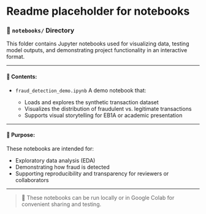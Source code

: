 # Readme placeholder for notebooks

### 📁 `notebooks/` Directory

This folder contains Jupyter notebooks used for visualizing data, testing model outputs, and demonstrating project functionality in an interactive format.

---

#### 📄 Contents:

* `fraud_detection_demo.ipynb`
  A demo notebook that:

  * Loads and explores the synthetic transaction dataset
  * Visualizes the distribution of fraudulent vs. legitimate transactions
  * Supports visual storytelling for EB1A or academic presentation

---

#### 📌 Purpose:

These notebooks are intended for:

* Exploratory data analysis (EDA)
* Demonstrating how fraud is detected
* Supporting reproducibility and transparency for reviewers or collaborators

---

> 🧠 These notebooks can be run locally or in Google Colab for convenient sharing and testing.

